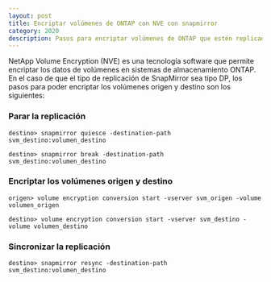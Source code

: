 ```yaml
---
layout: post
title: Encriptar volúmenes de ONTAP con NVE con snapmirror
category: 2020
description: Pasos para encriptar volúmenes de ONTAP que estén replicados con SnapMirror usando NVE 
---
```

NetApp Volume Encryption (NVE) es una tecnología software que permite encriptar los datos de volúmenes en sistemas de almacenamiento ONTAP. En el caso de que el tipo de replicación de SnapMirror sea tipo DP, los pasos para poder encriptar los volúmenes origen y destino son los siguientes:

### Parar la replicación

```posh
destino> snapmirror quiesce -destination-path svm_destino:volumen_destino

destino> snapmirror break -destination-path svm_destino:volumen_destino
```
### Encriptar los volúmenes origen y destino

```posh
origen> volume encryption conversion start -vserver svm_origen -volume volumen_origen

destino> volume encryption conversion start -vserver svm_destino -volume volumen_destino
```
### Sincronizar la replicación

```posh
destino> snapmirror resync -destination-path svm_destino:volumen_destino
```
